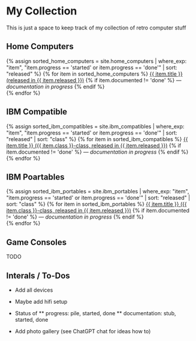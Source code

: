 # My Collection

This is just a space to keep track of my collection of retro computer stuff

## Home Computers

{% assign sorted_home_computers = site.home_computers | where_exp: "item", "item.progress == 'started' or item.progress == 'done'" | sort: "released" %}
{% for item in sorted_home_computers %}
  <a href="{{ item.url | relative_url }}">{{ item.title }} (released in {{ item.released }})</a>
  {% if item.documented != 'done' %} <em> — documentation in progress</em> {% endif %}
  <br>
{% endfor %}

## IBM Compatible

{% assign sorted_ibm_compatibles = site.ibm_compatibles | where_exp: "item", "item.progress == 'started' or item.progress == 'done'" | sort: "released" | sort: "class" %}
{% for item in sorted_ibm_compatibles %}
  <a href="{{ item.url | relative_url }}">{{ item.title }} ({{ item.class }}-class, released in {{ item.released }})</a>
  {% if item.documented != 'done' %} <em> — documentation in progress</em> {% endif %}
  <br>
{% endfor %}

## IBM Poartables

{% assign sorted_ibm_portables = site.ibm_portables | where_exp: "item", "item.progress == 'started' or item.progress == 'done'" | sort: "released" | sort: "class" %}
{% for item in sorted_ibm_portables %}
  <a href="{{ item.url | relative_url }}">{{ item.title }} ({{ item.class }}-class, released in {{ item.released }})</a>
  {% if item.documented != 'done' %} <em> — documentation in progress</em> {% endif %}
  <br>
{% endfor %}

## Game Consoles

TODO

## Interals / To-Dos

* Add all devices

* Maybe add hifi setup

* Status of 
** progress: pile, started, done
** documentation: stub, started, done

* Add photo gallery (see ChatGPT chat for ideas how to)
